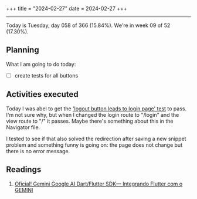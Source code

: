 +++
title = "2024-02-27"
date = 2024-02-27
+++

---

Today is Tuesday, day 058 of 366 (15.84%). We're in week 09 of 52 (17.30%).

## Planning

What I am going to do today:

- [ ] create tests for all buttons

## Activities executed

Today I was abel to get the ['logout button leads to login page' test](https://github.com/OmnicodeSolutions/luisa_drf_flutter_client/blob/c8e37070e3e7c3c1702ae3e086b1e4d54a91bfd2/test/view_snippets_test.dart#L113C3-L129C6) to pass. I'm not sure why, but when I changed the login route to "/login" and the view route to "/" it passes. Maybe there's something about this in the Navigator file.

 I tested to see if that also solved the redirection after saving a new snippet problem and something funny is going on: the page does not change but there is no error message.

## Readings

1. [Oficial! Gemini Google AI Dart/Flutter SDK— Integrando Flutter com o GEMINI](https://blog.flutterando.com.br/oficial-gemini-google-ai-dart-flutter-sdk-integrando-flutter-com-o-gemini-90c46f8c2f7a)
